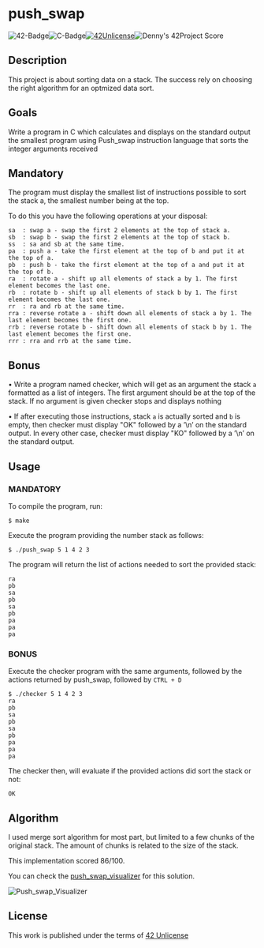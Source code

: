# push_swap

![42-Badge](https://img.shields.io/badge/%C3%89cole-42SP-blue)![C-Badge](https://img.shields.io/badge/Language-C-lightgrey)[![42Unlicense](https://img.shields.io/badge/License-42Unlicense-yellowgreen)](https://github.com/gcamerli/42unlicense)![Denny's 42Project Score](https://img.shields.io/badge/Success-86%2F100-brightgreen)

## Description

This project is about sorting data on a stack. The success rely on choosing the right algorithm for an optmized data sort.

## Goals

Write a program in C which calculates and displays on the standard output the smallest program using Push_swap instruction language that sorts the integer arguments received

## Mandatory

The program must display the smallest list of instructions possible to sort the stack a, the smallest number being at the top.

To do this you have the following operations at your disposal:

```
sa  : swap a - swap the first 2 elements at the top of stack a.
sb  : swap b - swap the first 2 elements at the top of stack b.
ss  : sa and sb at the same time.
pa  : push a - take the first element at the top of b and put it at the top of a.
pb  : push b - take the first element at the top of a and put it at the top of b.
ra  : rotate a - shift up all elements of stack a by 1. The first element becomes the last one.
rb  : rotate b - shift up all elements of stack b by 1. The first element becomes the last one.
rr  : ra and rb at the same time.
rra : reverse rotate a - shift down all elements of stack a by 1. The last element becomes the first one.
rrb : reverse rotate b - shift down all elements of stack b by 1. The last element becomes the first one.
rrr : rra and rrb at the same time.
```

## Bonus

• Write a program named checker, which will get as an argument the stack ``a`` formatted as a list of integers. The first argument should be at the top of the stack. If no argument is given checker stops and displays nothing

• If after executing those instructions, stack ``a`` is actually sorted and ``b`` is empty, then checker must display "OK" followed by a ’\n’ on the standard output. In every other case, checker must display "KO" followed by a ’\n’ on the standard output.


## Usage

### MANDATORY

To compile the program, run:

```
$ make
```

Execute the program providing the number stack as follows:

```
$ ./push_swap 5 1 4 2 3
```

The program will return the list of actions needed to sort the provided stack:

```
ra
pb
sa
pb
sa
pb
pa
pa
pa
```


### BONUS

Execute the checker program with the same arguments, followed by the actions returned by push_swap, followed by ``CTRL + D``

```
$ ./checker 5 1 4 2 3
ra
pb
sa
pb
sa
pb
pa
pa
pa
```

The checker then, will evaluate if the provided actions did sort the stack or not:

```
OK
```

## Algorithm

I used merge sort algorithm for most part, but limited to a few chunks of the original stack. The amount of chunks is related to the size of the stack.

This implementation scored 86/100.

You can check the [push_swap_visualizer](https://github.com/o-reo/push_swap_visualizer) for this solution.

![Push_swap_Visualizer](https://github.com/dpiza/resources/blob/master/gifs/merge_sort_simple_selection.gif?raw=true)

## License

This work is published under the terms of [42 Unlicense](https://github.com/gcamerli/42unlicense)